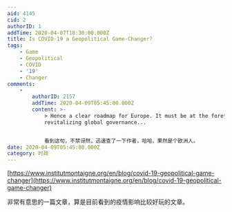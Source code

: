 ```yaml
---
aid: 4145
cid: 2
authorID: 1
addTime: 2020-04-07T18:30:00.000Z
title: Is COVID-19 a Geopolitical Game-Changer?
tags:
    - Game
    - Geopolitical
    - COVID
    - '19'
    - Changer
comments:
    -
        authorID: 2157
        addTime: 2020-04-09T05:45:00.000Z
        content: >-
            > Hence a clear roadmap for Europe. It must be at the forefront of
            revitalizing global governance...


            看到这句，不禁讶然，迅速查了一下作者，哈哈，果然是个欧洲人。
date: 2020-04-09T05:45:00.000Z
category: 时政
---
```


[https://www.institutmontaigne.org/en/blog/covid-19-geopolitical-game-changer](https://www.institutmontaigne.org/en/blog/covid-19-geopolitical-game-changer)

非常有意思的一篇文章，算是目前看到的疫情影响比较好玩的文章。
